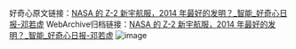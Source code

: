 好奇心原文链接：[NASA 的 Z-2 新宇航服，2014 年最好的发明？_智能_好奇心日报-邓若虚](https://www.qdaily.com/articles/131.html)
WebArchive归档链接：[NASA 的 Z-2 新宇航服，2014 年最好的发明？_智能_好奇心日报-邓若虚](http://web.archive.org/web/20170904213154/http://www.qdaily.com/articles/131.html)
![image](http://ww3.sinaimg.cn/large/007d5XDply1g3v3xbnrotj30u03sv7wh)